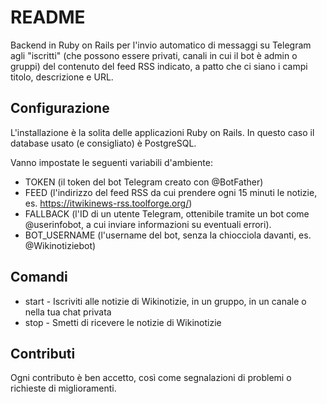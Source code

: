 # README

Backend in  Ruby on Rails per l'invio automatico di messaggi su Telegram agli "iscritti" (che possono essere privati, canali in cui il bot è admin o gruppi) del contenuto del feed RSS indicato, a patto che ci siano i campi titolo, descrizione e URL.
## Configurazione
L'installazione è la solita delle applicazioni Ruby on Rails. In questo caso il database usato (e consigliato) è PostgreSQL.

Vanno impostate le seguenti variabili d'ambiente:

* TOKEN (il token del bot Telegram creato con @BotFather)
* FEED (l'indirizzo del feed RSS da cui prendere ogni 15 minuti le notizie, es. https://itwikinews-rss.toolforge.org/)
* FALLBACK (l'ID di un utente Telegram, ottenibile tramite un bot come @userinfobot, a cui inviare informazioni su eventuali errori).
* BOT_USERNAME (l'username del bot, senza la chiocciola davanti, es. @Wikinotiziebot)
## Comandi
* start - Iscriviti alle notizie di Wikinotizie, in un gruppo, in un canale o nella tua chat privata
* stop - Smetti di ricevere le notizie di Wikinotizie
## Contributi
Ogni contributo è ben accetto, così come segnalazioni di problemi o richieste di miglioramenti.